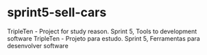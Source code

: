 # sprint5-sell-cars
TripleTen - Project for study reason. Sprint 5, Tools to development software
TripleTen - Projeto para estudo. Sprint 5, Ferramentas para desenvolver software
